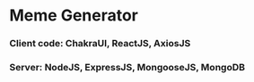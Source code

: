 # Meme Generator

### Client code: ChakraUI, ReactJS, AxiosJS

### Server: NodeJS, ExpressJS, MongooseJS, MongoDB
